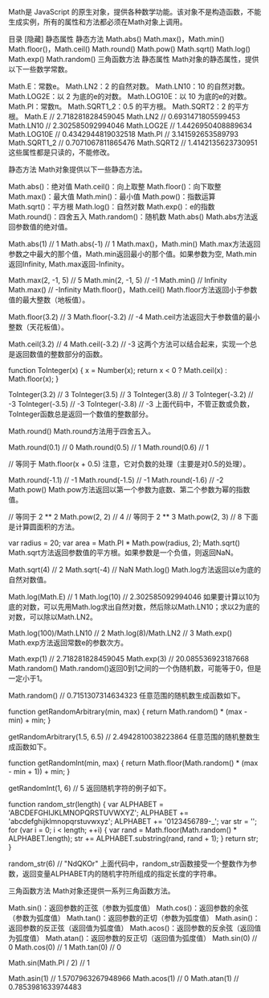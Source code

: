 Math是 JavaScript 的原生对象，提供各种数学功能。该对象不是构造函数，不能生成实例，所有的属性和方法都必须在Math对象上调用。

目录 [隐藏]
静态属性
静态方法
Math.abs()
Math.max()，Math.min()
Math.floor()，Math.ceil()
Math.round()
Math.pow()
Math.sqrt()
Math.log()
Math.exp()
Math.random()
三角函数方法
静态属性
Math对象的静态属性，提供以下一些数学常数。

Math.E：常数e。
Math.LN2：2 的自然对数。
Math.LN10：10 的自然对数。
Math.LOG2E：以 2 为底的e的对数。
Math.LOG10E：以 10 为底的e的对数。
Math.PI：常数π。
Math.SQRT1_2：0.5 的平方根。
Math.SQRT2：2 的平方根。
Math.E // 2.718281828459045
Math.LN2 // 0.6931471805599453
Math.LN10 // 2.302585092994046
Math.LOG2E // 1.4426950408889634
Math.LOG10E // 0.4342944819032518
Math.PI // 3.141592653589793
Math.SQRT1_2 // 0.7071067811865476
Math.SQRT2 // 1.4142135623730951
这些属性都是只读的，不能修改。

静态方法
Math对象提供以下一些静态方法。

Math.abs()：绝对值
Math.ceil()：向上取整
Math.floor()：向下取整
Math.max()：最大值
Math.min()：最小值
Math.pow()：指数运算
Math.sqrt()：平方根
Math.log()：自然对数
Math.exp()：e的指数
Math.round()：四舍五入
Math.random()：随机数
Math.abs()
Math.abs方法返回参数值的绝对值。

Math.abs(1) // 1
Math.abs(-1) // 1
Math.max()，Math.min()
Math.max方法返回参数之中最大的那个值，Math.min返回最小的那个值。如果参数为空, Math.min返回Infinity, Math.max返回-Infinity。

Math.max(2, -1, 5) // 5
Math.min(2, -1, 5) // -1
Math.min() // Infinity
Math.max() // -Infinity
Math.floor()，Math.ceil()
Math.floor方法返回小于参数值的最大整数（地板值）。

Math.floor(3.2) // 3
Math.floor(-3.2) // -4
Math.ceil方法返回大于参数值的最小整数（天花板值）。

Math.ceil(3.2) // 4
Math.ceil(-3.2) // -3
这两个方法可以结合起来，实现一个总是返回数值的整数部分的函数。

function ToInteger(x) {
  x = Number(x);
  return x < 0 ? Math.ceil(x) : Math.floor(x);
}

ToInteger(3.2) // 3
ToInteger(3.5) // 3
ToInteger(3.8) // 3
ToInteger(-3.2) // -3
ToInteger(-3.5) // -3
ToInteger(-3.8) // -3
上面代码中，不管正数或负数，ToInteger函数总是返回一个数值的整数部分。

Math.round()
Math.round方法用于四舍五入。

Math.round(0.1) // 0
Math.round(0.5) // 1
Math.round(0.6) // 1

// 等同于
Math.floor(x + 0.5)
注意，它对负数的处理（主要是对0.5的处理）。

Math.round(-1.1) // -1
Math.round(-1.5) // -1
Math.round(-1.6) // -2
Math.pow()
Math.pow方法返回以第一个参数为底数、第二个参数为幂的指数值。

// 等同于 2 ** 2
Math.pow(2, 2) // 4
// 等同于 2 ** 3
Math.pow(2, 3) // 8
下面是计算圆面积的方法。

var radius = 20;
var area = Math.PI * Math.pow(radius, 2);
Math.sqrt()
Math.sqrt方法返回参数值的平方根。如果参数是一个负值，则返回NaN。

Math.sqrt(4) // 2
Math.sqrt(-4) // NaN
Math.log()
Math.log方法返回以e为底的自然对数值。

Math.log(Math.E) // 1
Math.log(10) // 2.302585092994046
如果要计算以10为底的对数，可以先用Math.log求出自然对数，然后除以Math.LN10；求以2为底的对数，可以除以Math.LN2。

Math.log(100)/Math.LN10 // 2
Math.log(8)/Math.LN2 // 3
Math.exp()
Math.exp方法返回常数e的参数次方。

Math.exp(1) // 2.718281828459045
Math.exp(3) // 20.085536923187668
Math.random()
Math.random()返回0到1之间的一个伪随机数，可能等于0，但是一定小于1。

Math.random() // 0.7151307314634323
任意范围的随机数生成函数如下。

function getRandomArbitrary(min, max) {
  return Math.random() * (max - min) + min;
}

getRandomArbitrary(1.5, 6.5)
// 2.4942810038223864
任意范围的随机整数生成函数如下。

function getRandomInt(min, max) {
  return Math.floor(Math.random() * (max - min + 1)) + min;
}

getRandomInt(1, 6) // 5
返回随机字符的例子如下。

function random_str(length) {
  var ALPHABET = 'ABCDEFGHIJKLMNOPQRSTUVWXYZ';
  ALPHABET += 'abcdefghijklmnopqrstuvwxyz';
  ALPHABET += '0123456789-_';
  var str = '';
  for (var i = 0; i < length; ++i) {
    var rand = Math.floor(Math.random() * ALPHABET.length);
    str += ALPHABET.substring(rand, rand + 1);
  }
  return str;
}

random_str(6) // "NdQKOr"
上面代码中，random_str函数接受一个整数作为参数，返回变量ALPHABET内的随机字符所组成的指定长度的字符串。

三角函数方法
Math对象还提供一系列三角函数方法。

Math.sin()：返回参数的正弦（参数为弧度值）
Math.cos()：返回参数的余弦（参数为弧度值）
Math.tan()：返回参数的正切（参数为弧度值）
Math.asin()：返回参数的反正弦（返回值为弧度值）
Math.acos()：返回参数的反余弦（返回值为弧度值）
Math.atan()：返回参数的反正切（返回值为弧度值）
Math.sin(0) // 0
Math.cos(0) // 1
Math.tan(0) // 0

Math.sin(Math.PI / 2) // 1

Math.asin(1) // 1.5707963267948966
Math.acos(1) // 0
Math.atan(1) // 0.7853981633974483